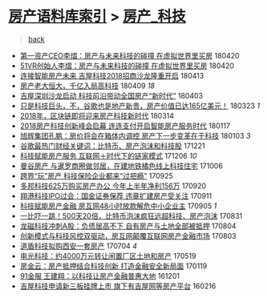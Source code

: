 [房产语料库索引](../../README.md)  > [房产_科技](房产_科技.md)
====
> [back](../README.md)

- [第一资产CEO李熠：房产与未来科技的碰撞 在虚拟世界里买房](http://jkwz.applinzi.com/ittc/7094084128184206342.html#%E7%AC%AC%E4%B8%80%E8%B5%84%E4%BA%A7CEO%E6%9D%8E%E7%86%A0%EF%BC%9A%E6%88%BF%E4%BA%A7%E4%B8%8E%E6%9C%AA%E6%9D%A5%E7%A7%91%E6%8A%80%E7%9A%84%E7%A2%B0%E6%92%9E+%E5%9C%A8%E8%99%9A%E6%8B%9F%E4%B8%96%E7%95%8C%E9%87%8C%E4%B9%B0%E6%88%BF) 180420  
- [51VR创始人李熠：房产与未来科技的碰撞 在虚拟世界里买房](http://jkwz.applinzi.com/ittc/7094078407707198471.html#51VR%E5%88%9B%E5%A7%8B%E4%BA%BA%E6%9D%8E%E7%86%A0%EF%BC%9A%E6%88%BF%E4%BA%A7%E4%B8%8E%E6%9C%AA%E6%9D%A5%E7%A7%91%E6%8A%80%E7%9A%84%E7%A2%B0%E6%92%9E+%E5%9C%A8%E8%99%9A%E6%8B%9F%E4%B8%96%E7%95%8C%E9%87%8C%E4%B9%B0%E6%88%BF) 180420  
- [连接智能房产未来 吉屋科技2018招商沙龙隆重开启](http://jkwz.applinzi.com/ittc/7091469163107451911.html#%E8%BF%9E%E6%8E%A5%E6%99%BA%E8%83%BD%E6%88%BF%E4%BA%A7%E6%9C%AA%E6%9D%A5+%E5%90%89%E5%B1%8B%E7%A7%91%E6%8A%802018%E6%8B%9B%E5%95%86%E6%B2%99%E9%BE%99%E9%9A%86%E9%87%8D%E5%BC%80%E5%90%AF) 180413  
- [房产老大恒大，千亿入局高科技](http://jkwz.applinzi.com/ittc/7090117198075134982.html#%E6%88%BF%E4%BA%A7%E8%80%81%E5%A4%A7%E6%81%92%E5%A4%A7%EF%BC%8C%E5%8D%83%E4%BA%BF%E5%85%A5%E5%B1%80%E9%AB%98%E7%A7%91%E6%8A%80) 180409 *18* 
- [吉屋深圳沙龙启动 科技前沿带动全国房产“新时代”](http://jkwz.applinzi.com/ittc/7087737705167586311.html#%E5%90%89%E5%B1%8B%E6%B7%B1%E5%9C%B3%E6%B2%99%E9%BE%99%E5%90%AF%E5%8A%A8+%E7%A7%91%E6%8A%80%E5%89%8D%E6%B2%BF%E5%B8%A6%E5%8A%A8%E5%85%A8%E5%9B%BD%E6%88%BF%E4%BA%A7%E2%80%9C%E6%96%B0%E6%97%B6%E4%BB%A3%E2%80%9D) 180403  
- [只是科技巨头，不，谷歌也是地产新贵，房产价值已达165亿美元！](http://jkwz.applinzi.com/ittc/7083583065194759178.html#%E5%8F%AA%E6%98%AF%E7%A7%91%E6%8A%80%E5%B7%A8%E5%A4%B4%EF%BC%8C%E4%B8%8D%EF%BC%8C%E8%B0%B7%E6%AD%8C%E4%B9%9F%E6%98%AF%E5%9C%B0%E4%BA%A7%E6%96%B0%E8%B4%B5%EF%BC%8C%E6%88%BF%E4%BA%A7%E4%BB%B7%E5%80%BC%E5%B7%B2%E8%BE%BE165%E4%BA%BF%E7%BE%8E%E5%85%83%EF%BC%81) 180323 *1* 
- [2018年，区块链即将迎来房产科技新时代](http://jkwz.applinzi.com/ittc/7080270776463000582.html#2018%E5%B9%B4%EF%BC%8C%E5%8C%BA%E5%9D%97%E9%93%BE%E5%8D%B3%E5%B0%86%E8%BF%8E%E6%9D%A5%E6%88%BF%E4%BA%A7%E7%A7%91%E6%8A%80%E6%96%B0%E6%97%B6%E4%BB%A3) 180314  
- [2018房产科技创新峰会启幕 连连支付开启智能房产服务时代](http://jkwz.applinzi.com/ittc/7059601557580940294.html#2018%E6%88%BF%E4%BA%A7%E7%A7%91%E6%8A%80%E5%88%9B%E6%96%B0%E5%B3%B0%E4%BC%9A%E5%90%AF%E5%B9%95+%E8%BF%9E%E8%BF%9E%E6%94%AF%E4%BB%98%E5%BC%80%E5%90%AF%E6%99%BA%E8%83%BD%E6%88%BF%E4%BA%A7%E6%9C%8D%E5%8A%A1%E6%97%B6%E4%BB%A3) 180117  
- [旭辉集团孔鹏：房价将会在箱体内调控 房产下一步变革在于科技](http://jkwz.applinzi.com/ittc/7054323825527751697.html#%E6%97%AD%E8%BE%89%E9%9B%86%E5%9B%A2%E5%AD%94%E9%B9%8F%EF%BC%9A%E6%88%BF%E4%BB%B7%E5%B0%86%E4%BC%9A%E5%9C%A8%E7%AE%B1%E4%BD%93%E5%86%85%E8%B0%83%E6%8E%A7+%E6%88%BF%E4%BA%A7%E4%B8%8B%E4%B8%80%E6%AD%A5%E5%8F%98%E9%9D%A9%E5%9C%A8%E4%BA%8E%E7%A7%91%E6%8A%80) 180103 *3* 
- [谷歌最热门财经关键词：比特币、房产泡沫和科技股](http://jkwz.applinzi.com/ittc/7049498787947480080.html#%E8%B0%B7%E6%AD%8C%E6%9C%80%E7%83%AD%E9%97%A8%E8%B4%A2%E7%BB%8F%E5%85%B3%E9%94%AE%E8%AF%8D%EF%BC%9A%E6%AF%94%E7%89%B9%E5%B8%81%E3%80%81%E6%88%BF%E4%BA%A7%E6%B3%A1%E6%B2%AB%E5%92%8C%E7%A7%91%E6%8A%80%E8%82%A1) 171221  
- [科技赋能房产服务 互联网＋时代下的链家模式](http://jkwz.applinzi.com/ittc/7044037030131008528.html#%E7%A7%91%E6%8A%80%E8%B5%8B%E8%83%BD%E6%88%BF%E4%BA%A7%E6%9C%8D%E5%8A%A1+%E4%BA%92%E8%81%94%E7%BD%91%EF%BC%8B%E6%97%B6%E4%BB%A3%E4%B8%8B%E7%9A%84%E9%93%BE%E5%AE%B6%E6%A8%A1%E5%BC%8F) 171206 *10* 
- [曼谷房产 与暹罗商圈做邻居，在建地铁橘色线上科技住宅](http://jkwz.applinzi.com/ittc/7021465257153922064.html#%E6%9B%BC%E8%B0%B7%E6%88%BF%E4%BA%A7+%E4%B8%8E%E6%9A%B9%E7%BD%97%E5%95%86%E5%9C%88%E5%81%9A%E9%82%BB%E5%B1%85%EF%BC%8C%E5%9C%A8%E5%BB%BA%E5%9C%B0%E9%93%81%E6%A9%98%E8%89%B2%E7%BA%BF%E4%B8%8A%E7%A7%91%E6%8A%80%E4%BD%8F%E5%AE%85) 171006  
- [跨界“玩”房产 科技保险企业都来“过把瘾”](http://jkwz.applinzi.com/ittc/7017394574413267985.html#%E8%B7%A8%E7%95%8C%E2%80%9C%E7%8E%A9%E2%80%9D%E6%88%BF%E4%BA%A7+%E7%A7%91%E6%8A%80%E4%BF%9D%E9%99%A9%E4%BC%81%E4%B8%9A%E9%83%BD%E6%9D%A5%E2%80%9C%E8%BF%87%E6%8A%8A%E7%98%BE%E2%80%9D) 170925  
- [多邦科技625万购买房产办公 今年上半年净利156万](http://jkwz.applinzi.com/ittc/7015412459085759505.html#%E5%A4%9A%E9%82%A6%E7%A7%91%E6%8A%80625%E4%B8%87%E8%B4%AD%E4%B9%B0%E6%88%BF%E4%BA%A7%E5%8A%9E%E5%85%AC+%E4%BB%8A%E5%B9%B4%E4%B8%8A%E5%8D%8A%E5%B9%B4%E5%87%80%E5%88%A9156%E4%B8%87) 170920  
- [翔港科技IPO过会：国金证券保荐 违章扩建房产受关注](http://jkwz.applinzi.com/ittc/7012055530816930576.html#%E7%BF%94%E6%B8%AF%E7%A7%91%E6%8A%80IPO%E8%BF%87%E4%BC%9A%EF%BC%9A%E5%9B%BD%E9%87%91%E8%AF%81%E5%88%B8%E4%BF%9D%E8%8D%90+%E8%BF%9D%E7%AB%A0%E6%89%A9%E5%BB%BA%E6%88%BF%E4%BA%A7%E5%8F%97%E5%85%B3%E6%B3%A8) 170911  
- [科技赋能房产金融 房互网48小时放款解危中小企业主](http://jkwz.applinzi.com/ittc/7009785729486685200.html#%E7%A7%91%E6%8A%80%E8%B5%8B%E8%83%BD%E6%88%BF%E4%BA%A7%E9%87%91%E8%9E%8D+%E6%88%BF%E4%BA%92%E7%BD%9148%E5%B0%8F%E6%97%B6%E6%94%BE%E6%AC%BE%E8%A7%A3%E5%8D%B1%E4%B8%AD%E5%B0%8F%E4%BC%81%E4%B8%9A%E4%B8%BB) 170905 *1* 
- [一比吓一跳！500天20倍，比特币泡沫疯狂远超科技、房产泡沫](http://jkwz.applinzi.com/ittc/7007909943515284497.html#%E4%B8%80%E6%AF%94%E5%90%93%E4%B8%80%E8%B7%B3%EF%BC%81500%E5%A4%A920%E5%80%8D%EF%BC%8C%E6%AF%94%E7%89%B9%E5%B8%81%E6%B3%A1%E6%B2%AB%E7%96%AF%E7%8B%82%E8%BF%9C%E8%B6%85%E7%A7%91%E6%8A%80%E3%80%81%E6%88%BF%E4%BA%A7%E6%B3%A1%E6%B2%AB) 170831  
- [龙磁科技冲刺A股：负债居高不下 自有房产与土地全部被抵押](http://jkwz.applinzi.com/ittc/6997867442876187664.html#%E9%BE%99%E7%A3%81%E7%A7%91%E6%8A%80%E5%86%B2%E5%88%BAA%E8%82%A1%EF%BC%9A%E8%B4%9F%E5%80%BA%E5%B1%85%E9%AB%98%E4%B8%8D%E4%B8%8B+%E8%87%AA%E6%9C%89%E6%88%BF%E4%BA%A7%E4%B8%8E%E5%9C%9F%E5%9C%B0%E5%85%A8%E9%83%A8%E8%A2%AB%E6%8A%B5%E6%8A%BC) 170804  
- [创新模式与科技风控双驱动，房互网颠覆互联网房产金融市场](http://jkwz.applinzi.com/ittc/6997661728077530129.html#%E5%88%9B%E6%96%B0%E6%A8%A1%E5%BC%8F%E4%B8%8E%E7%A7%91%E6%8A%80%E9%A3%8E%E6%8E%A7%E5%8F%8C%E9%A9%B1%E5%8A%A8%EF%BC%8C%E6%88%BF%E4%BA%92%E7%BD%91%E9%A2%A0%E8%A6%86%E4%BA%92%E8%81%94%E7%BD%91%E6%88%BF%E4%BA%A7%E9%87%91%E8%9E%8D%E5%B8%82%E5%9C%BA) 170803  
- [道盾科技拟购西安一套房产](http://jkwz.applinzi.com/ittc/6986349240207803396.html#%E9%81%93%E7%9B%BE%E7%A7%91%E6%8A%80%E6%8B%9F%E8%B4%AD%E8%A5%BF%E5%AE%89%E4%B8%80%E5%A5%97%E6%88%BF%E4%BA%A7) 170704 *4* 
- [电光科技：约4000万元转让闲置厂区土地和房产](http://jkwz.applinzi.com/ittc/6969280963874915333.html#%E7%94%B5%E5%85%89%E7%A7%91%E6%8A%80%EF%BC%9A%E7%BA%A64000%E4%B8%87%E5%85%83%E8%BD%AC%E8%AE%A9%E9%97%B2%E7%BD%AE%E5%8E%82%E5%8C%BA%E5%9C%9F%E5%9C%B0%E5%92%8C%E6%88%BF%E4%BA%A7) 170519  
- [房金云：房产抵押结合科技创新 打造金融安全新局面](http://jkwz.applinzi.com/ittc/6924944352295257093.html#%E6%88%BF%E9%87%91%E4%BA%91%EF%BC%9A%E6%88%BF%E4%BA%A7%E6%8A%B5%E6%8A%BC%E7%BB%93%E5%90%88%E7%A7%91%E6%8A%80%E5%88%9B%E6%96%B0+%E6%89%93%E9%80%A0%E9%87%91%E8%9E%8D%E5%AE%89%E5%85%A8%E6%96%B0%E5%B1%80%E9%9D%A2) 170119  
- [91金服 王建翔：以科技让房产金融普惠大地](http://jkwz.applinzi.com/ittc/6906394291328254981.html#91%E9%87%91%E6%9C%8D+%E7%8E%8B%E5%BB%BA%E7%BF%94%EF%BC%9A%E4%BB%A5%E7%A7%91%E6%8A%80%E8%AE%A9%E6%88%BF%E4%BA%A7%E9%87%91%E8%9E%8D%E6%99%AE%E6%83%A0%E5%A4%A7%E5%9C%B0) 161201  
- [吉屋科技申请新三板挂牌上市 旗下有吉屋网等房产平台](http://jkwz.applinzi.com/ittc/6799336311966139396.html#%E5%90%89%E5%B1%8B%E7%A7%91%E6%8A%80%E7%94%B3%E8%AF%B7%E6%96%B0%E4%B8%89%E6%9D%BF%E6%8C%82%E7%89%8C%E4%B8%8A%E5%B8%82+%E6%97%97%E4%B8%8B%E6%9C%89%E5%90%89%E5%B1%8B%E7%BD%91%E7%AD%89%E6%88%BF%E4%BA%A7%E5%B9%B3%E5%8F%B0) 160216  
